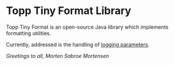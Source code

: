 # Topp Tiny Format Library

Topp Tiny Format is an open-source Java library which implements formatting utilities.

Currently, addressed is the handling of
[logging parameters](src/main/java/com/yelstream/topp/util/format).

_Greetings to all, Morten Sabroe Mortensen_
